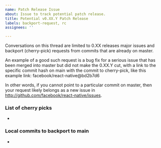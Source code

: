 ```yaml
---
name: Patch Release Issue
about: Issue to track potential patch release.
title: Potential v0.XX.Y Patch Release
labels: backport-request, rc
assignees: ''

---
```

<!-- Update XX, Y with major and minor versions --> 
Conversations on this thread are limited to 0.XX releases major issues and backport (cherry-pick) requests from commits that are already on master.

An example of a good such request is a bug fix for a serious issue that has been merged into master but did not make the 0.XX.Y cut, with a link to the specific commit hash on main with the commit to cherry-pick, like this example link: facebook/react-native@bd2b7d6

In other words, if you cannot point to a particular commit on master, then your request likely belongs as a new issue in http://github.com/facebook/react-native/issues.

### List of cherry picks
-  
### Local commits to backport to main
- 
